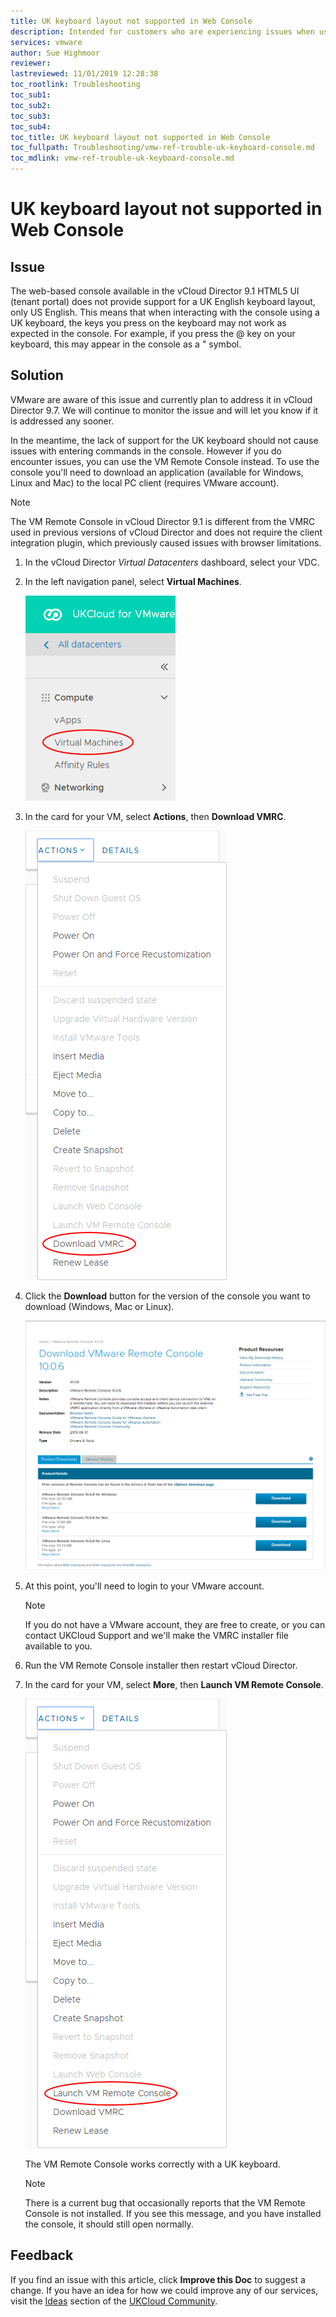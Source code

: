 ```yaml
---
title: UK keyboard layout not supported in Web Console
description: Intended for customers who are experiencing issues when using a UK keyboard to interact with the VMware Web Console
services: vmware
author: Sue Highmoor
reviewer:
lastreviewed: 11/01/2019 12:28:38
toc_rootlink: Troubleshooting
toc_sub1: 
toc_sub2:
toc_sub3:
toc_sub4:
toc_title: UK keyboard layout not supported in Web Console
toc_fullpath: Troubleshooting/vmw-ref-trouble-uk-keyboard-console.md
toc_mdlink: vmw-ref-trouble-uk-keyboard-console.md
---
```


# UK keyboard layout not supported in Web Console

## Issue

The web-based console available in the vCloud Director 9.1 HTML5 UI (tenant portal) does not provide support for a UK English keyboard layout, only US English. This means that when interacting with the console using a UK keyboard, the keys you press on the keyboard may not work as expected in the console. For example, if you press the @ key on your keyboard, this may appear in the console as a " symbol.

## Solution

VMware are aware of this issue and currently plan to address it in vCloud Director 9.7. We will continue to monitor the issue and will let you know if it is addressed any sooner.

In the meantime, the lack of support for the UK keyboard should not cause issues with entering commands in the console. However if you do encounter issues, you can use the VM Remote Console instead. To use the console you'll need to download an application (available for Windows, Linux and Mac) to the local PC client (requires VMware account).

> [!NOTE]
> The VM Remote Console in vCloud Director 9.1 is different from the VMRC used in previous versions of vCloud Director and does not require the client integration plugin, which previously caused issues with browser limitations.

1. In the vCloud Director *Virtual Datacenters* dashboard, select your VDC.

2. In the left navigation panel, select **Virtual Machines**.

    ![Virtual Machines menu option](images/vmw-vcd-tab-vms.png)

3. In the card for your VM, select **Actions**, then **Download VMRC**.

    ![Download VMRC menu option for VM](images/vmw-vcd-mnu-download-vmrc.png)

4. Click the **Download** button for the version of the console you want to download (Windows, Mac or Linux).

    ![Download VMRC page](images/vmw-vmrc-download.png)

5. At this point, you'll need to login to your VMware account.

    > [!NOTE]
    > If you do not have a VMware account, they are free to create, or you can contact UKCloud Support and we'll make the VMRC installer file available to you.

6. Run the VM Remote Console installer then restart vCloud Director.

7. In the card for your VM, select **More**, then **Launch VM Remote Console**.

    ![Launch VM Remote Console menu option for VM](images/vmw-vcd-mnu-launch-vmrc.png)

    The VM Remote Console works correctly with a UK keyboard.

    > [!NOTE]
    > There is a current bug that occasionally reports that the VM Remote Console is not installed. If you see this message, and you have installed the console, it should still open normally.

## Feedback

If you find an issue with this article, click **Improve this Doc** to suggest a change. If you have an idea for how we could improve any of our services, visit the [Ideas](https://community.ukcloud.com/ideas) section of the [UKCloud Community](https://community.ukcloud.com).
